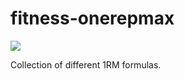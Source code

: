 # fitness-onerepmax
[![](https://jitpack.io/v/tobiasmiosczka/fitness-onerepmax.svg)](https://jitpack.io/#tobiasmiosczka/fitness-onerepmax)

Collection of different 1RM formulas.
